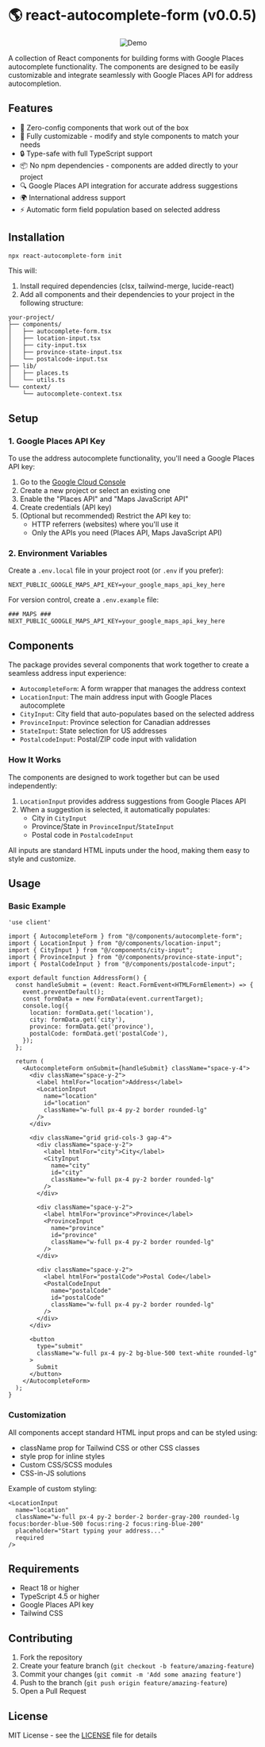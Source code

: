 # 🌎 react-autocomplete-form (v0.0.5)

<div align="center">
  <img src="/demo/demo.gif" alt="Demo" />
</div>

A collection of React components for building forms with Google Places autocomplete functionality. The components are designed to be easily customizable and integrate seamlessly with Google Places API for address autocompletion.

## Features

- 🎯 Zero-config components that work out of the box
- 🎨 Fully customizable - modify and style components to match your needs
- 🔒 Type-safe with full TypeScript support
- 📦 No npm dependencies - components are added directly to your project
- 🔍 Google Places API integration for accurate address suggestions
- 🌍 International address support
- ⚡️ Automatic form field population based on selected address

## Installation

```bash
npx react-autocomplete-form init
```

This will:
1. Install required dependencies (clsx, tailwind-merge, lucide-react)
2. Add all components and their dependencies to your project in the following structure:
```
your-project/
├── components/
│   ├── autocomplete-form.tsx
│   ├── location-input.tsx
│   ├── city-input.tsx
│   ├── province-state-input.tsx
│   └── postalcode-input.tsx
├── lib/
│   ├── places.ts
│   └── utils.ts
└── context/
    └── autocomplete-context.tsx
```

## Setup

### 1. Google Places API Key

To use the address autocomplete functionality, you'll need a Google Places API key:

1. Go to the [Google Cloud Console](https://console.cloud.google.com/)
2. Create a new project or select an existing one
3. Enable the "Places API" and "Maps JavaScript API"
4. Create credentials (API key)
5. (Optional but recommended) Restrict the API key to:
   - HTTP referrers (websites) where you'll use it
   - Only the APIs you need (Places API, Maps JavaScript API)

### 2. Environment Variables

Create a `.env.local` file in your project root (or `.env` if you prefer):

```env
NEXT_PUBLIC_GOOGLE_MAPS_API_KEY=your_google_maps_api_key_here
```

For version control, create a `.env.example` file:

```env
### MAPS ###
NEXT_PUBLIC_GOOGLE_MAPS_API_KEY=your_google_maps_api_key_here
```

## Components

The package provides several components that work together to create a seamless address input experience:

- `AutocompleteForm`: A form wrapper that manages the address context
- `LocationInput`: The main address input with Google Places autocomplete
- `CityInput`: City field that auto-populates based on the selected address
- `ProvinceInput`: Province selection for Canadian addresses
- `StateInput`: State selection for US addresses
- `PostalcodeInput`: Postal/ZIP code input with validation

### How It Works

The components are designed to work together but can be used independently:

1. `LocationInput` provides address suggestions from Google Places API
2. When a suggestion is selected, it automatically populates:
   - City in `CityInput`
   - Province/State in `ProvinceInput`/`StateInput`
   - Postal code in `PostalcodeInput`

All inputs are standard HTML inputs under the hood, making them easy to style and customize.

## Usage

### Basic Example

```tsx
'use client'

import { AutocompleteForm } from "@/components/autocomplete-form";
import { LocationInput } from "@/components/location-input";
import { CityInput } from "@/components/city-input";
import { ProvinceInput } from "@/components/province-state-input";
import { PostalCodeInput } from "@/components/postalcode-input";

export default function AddressForm() {
  const handleSubmit = (event: React.FormEvent<HTMLFormElement>) => {
    event.preventDefault();
    const formData = new FormData(event.currentTarget);
    console.log({
      location: formData.get('location'),
      city: formData.get('city'),
      province: formData.get('province'),
      postalCode: formData.get('postalCode'),
    });
  };

  return (
    <AutocompleteForm onSubmit={handleSubmit} className="space-y-4">
      <div className="space-y-2">
        <label htmlFor="location">Address</label>
        <LocationInput 
          name="location" 
          id="location"
          className="w-full px-4 py-2 border rounded-lg" 
        />
      </div>

      <div className="grid grid-cols-3 gap-4">
        <div className="space-y-2">
          <label htmlFor="city">City</label>
          <CityInput 
            name="city" 
            id="city"
            className="w-full px-4 py-2 border rounded-lg" 
          />
        </div>

        <div className="space-y-2">
          <label htmlFor="province">Province</label>
          <ProvinceInput 
            name="province" 
            id="province"
            className="w-full px-4 py-2 border rounded-lg" 
          />
        </div>

        <div className="space-y-2">
          <label htmlFor="postalCode">Postal Code</label>
          <PostalCodeInput 
            name="postalCode" 
            id="postalCode"
            className="w-full px-4 py-2 border rounded-lg" 
          />
        </div>
      </div>

      <button 
        type="submit"
        className="w-full px-4 py-2 bg-blue-500 text-white rounded-lg"
      >
        Submit
      </button>
    </AutocompleteForm>
  );
}
```

### Customization

All components accept standard HTML input props and can be styled using:
- className prop for Tailwind CSS or other CSS classes
- style prop for inline styles
- Custom CSS/SCSS modules
- CSS-in-JS solutions

Example of custom styling:

```tsx
<LocationInput 
  name="location"
  className="w-full px-4 py-2 border-2 border-gray-200 rounded-lg focus:border-blue-500 focus:ring-2 focus:ring-blue-200"
  placeholder="Start typing your address..."
  required
/>
```

## Requirements

- React 18 or higher
- TypeScript 4.5 or higher
- Google Places API key
- Tailwind CSS

## Contributing

1. Fork the repository
2. Create your feature branch (`git checkout -b feature/amazing-feature`)
3. Commit your changes (`git commit -m 'Add some amazing feature'`)
4. Push to the branch (`git push origin feature/amazing-feature`)
5. Open a Pull Request

## License

MIT License - see the [LICENSE](LICENSE) file for details
